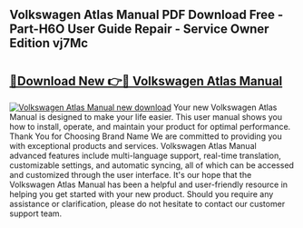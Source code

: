 ## Volkswagen Atlas Manual PDF Download Free - Part-H6O User Guide Repair - Service Owner Edition vj7Mc

# <h2><a href="http://bc15302.oget.top/?id=Volkswagen+Atlas+Manual">🔗Download New 👉🔴 Volkswagen Atlas Manual</a></h2>

[![Volkswagen Atlas Manual new download](https://i.imgur.com/5g1atiW.png)](http://bc15302.oget.top/?id=Volkswagen+Atlas+Manual)
Your new Volkswagen Atlas Manual is designed to make your life easier. This user manual shows you how to install, operate, and maintain your product for optimal performance. Thank You for Choosing Brand Name We are committed to providing you with exceptional products and services. Volkswagen Atlas Manual advanced features include multi-language support, real-time translation, customizable settings, and automatic syncing, all of which can be accessed and customized through the user interface. It's our hope that the Volkswagen Atlas Manual has been a helpful and user-friendly resource in helping you get started with your new product. Should you require any assistance or clarification, please do not hesitate to contact our customer support team.

